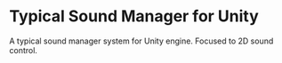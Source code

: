 # Typical Sound Manager for Unity
A typical sound manager system for Unity engine.
Focused to 2D sound control.
